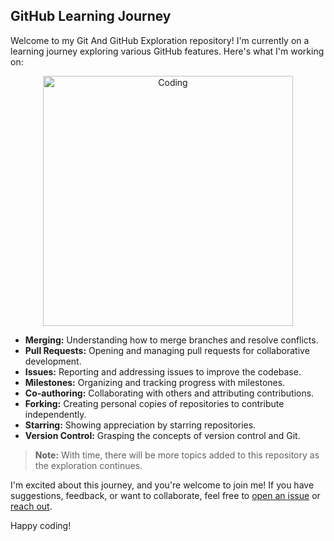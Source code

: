 ## GitHub Learning Journey

Welcome to my Git And GitHub Exploration repository! I'm currently on a learning journey exploring various GitHub features. Here's what I'm working on:

<p align="center">
  <img alt="Coding" width="400" src="https://github.com/nazmusweb-coding/Git-And-GitHub-Exploration/blob/main/assets/Luffy.gif">
</p>

- **Merging:** Understanding how to merge branches and resolve conflicts.
- **Pull Requests:** Opening and managing pull requests for collaborative development.
- **Issues:** Reporting and addressing issues to improve the codebase.
- **Milestones:** Organizing and tracking progress with milestones.
- **Co-authoring:** Collaborating with others and attributing contributions.
- **Forking:** Creating personal copies of repositories to contribute independently.
- **Starring:** Showing appreciation by starring repositories.
- **Version Control:** Grasping the concepts of version control and Git.

>**Note:** With time, there will be more topics added to this repository as the exploration continues.

I'm excited about this journey, and you're welcome to join me! If you have suggestions, feedback, or want to collaborate, feel free to [open an issue](https://github.com/nazmusweb-coding/Git-And-GitHub-Exploration/issues/new) or [reach out](mailto:nazmusweb.coding@gmail.com).

Happy coding!
